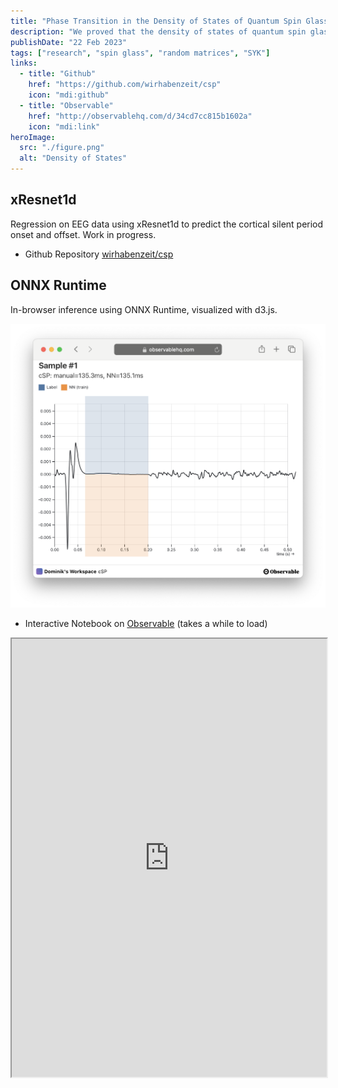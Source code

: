 ```yaml
---
title: "Phase Transition in the Density of States of Quantum Spin Glasses"
description: "We proved that the density of states of quantum spin glasses interpolates between the Gaussian and semicircular distribution."
publishDate: "22 Feb 2023"
tags: ["research", "spin glass", "random matrices", "SYK"]
links:
  - title: "Github"
    href: "https://github.com/wirhabenzeit/csp"
    icon: "mdi:github"
  - title: "Observable"
    href: "http://observablehq.com/d/34cd7cc815b1602a"
    icon: "mdi:link"
heroImage:
  src: "./figure.png"
  alt: "Density of States"
---
```


## xResnet1d

Regression on EEG data using xResnet1d to predict the cortical silent period onset and offset. Work in progress.

- Github Repository [wirhabenzeit/csp](https://github.com/wirhabenzeit/csp)

## ONNX Runtime

In-browser inference using ONNX Runtime, visualized with d3.js.

![Observable](./csp.png)

- Interactive Notebook on [Observable](http://observablehq.com/d/34cd7cc815b1602a) (takes a while to load)

<iframe width="100%" height="701" frameborder="1" class="rounded shadow"
  src="https://observablehq.com/embed/34cd7cc815b1602a@898?cells=viewof+n%2Cviewof+timelineSettings%2CexamplePlot"></iframe>
